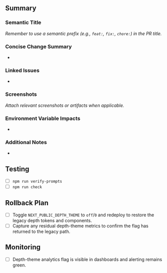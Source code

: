 ## Summary

### Semantic Title
_Remember to use a semantic prefix (e.g., `feat:`, `fix:`, `chore:`) in the PR title._

### Concise Change Summary
-

### Linked Issues
-

### Screenshots
_Attach relevant screenshots or artifacts when applicable._

### Environment Variable Impacts
-

### Additional Notes
-

## Testing
- [ ] `npm run verify-prompts`
- [ ] `npm run check`

## Rollback Plan
- [ ] Toggle `NEXT_PUBLIC_DEPTH_THEME` to `off`/`0` and redeploy to restore the legacy depth tokens and components.
- [ ] Capture any residual depth-theme metrics to confirm the flag has returned to the legacy path.

## Monitoring
- [ ] Depth-theme analytics flag is visible in dashboards and alerting remains green.
